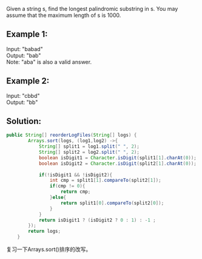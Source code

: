 Given a string s, find the longest palindromic substring in s. You may assume that the maximum length of s is 1000.

## Example 1:
Input: "babad"  
Output: "bab"  
Note: "aba" is also a valid answer.  

## Example 2:
Input: "cbbd"  
Output: "bb"  

## Solution:
```java
public String[] reorderLogFiles(String[] logs) {
        Arrays.sort(logs, (log1,log2) ->{
        	String[] split1 = log1.split(" ", 2);
        	String[] split2 = log2.split(" ", 2);
        	boolean isDigit1 = Character.isDigit(split1[1].charAt(0));
        	boolean isDigit2 = Character.isDigit(split2[1].charAt(0));
        	
        	if(!isDigit1 && !isDigit2){
        		int cmp = split1[1].compareTo(split2[1]);
        		if(cmp != 0){
        			return cmp;
        		}else{
        			return split1[0].compareTo(split2[0]);
        		}	
        	}
        	return isDigit1 ? (isDigit2 ? 0 : 1) : -1 ;     
        });
        return logs;
    }
```
复习一下Arrays.sort()排序的改写。
